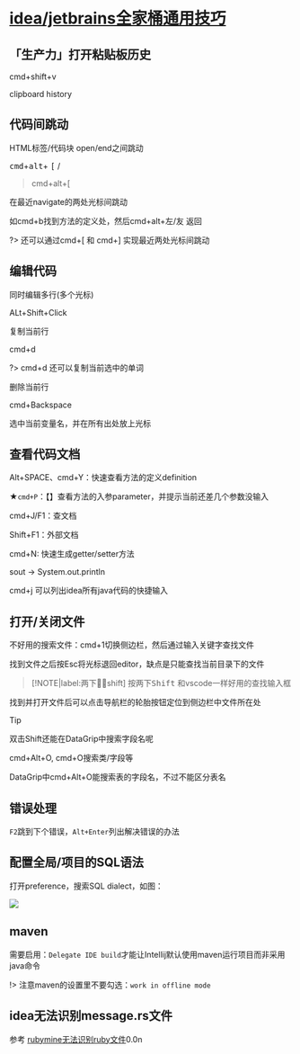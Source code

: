 # [idea/jetbrains全家桶通用技巧](/archive/intellij_idea/idea.md)

## 「生产力」打开粘贴板历史

cmd+shift+v

clipboard history

## 代码间跳动

<i class="fa fa-hashtag"></i>
HTML标签/代码块 open/end之间跳动

<kbd>cmd</kbd>+<kbd>alt</kbd>+ <kbd>[</kbd> / <kbd></kbd>

> cmd+alt+[

<i class="fa fa-hashtag"></i>
在最近navigate的两处光标间跳动

如cmd+b找到方法的定义处，然后cmd+alt+左/友 返回

?> 还可以通过cmd+\[ 和 cmd+] 实现最近两处光标间跳动

## 编辑代码

<i class="fa fa-hashtag"></i>
同时编辑多行(多个光标)

ALt+Shift+Click

<i class="fa fa-hashtag"></i>
复制当前行

cmd+d

?> cmd+d 还可以复制当前选中的单词

<i class="fa fa-hashtag"></i>
删除当前行

cmd+Backspace

<i class="fa fa-hashtag"></i>
选中当前变量名，并在所有出处放上光标

## 查看代码文档

Alt+SPACE、cmd+Y：快速查看方法的定义definition

★`cmd+P`：【】查看方法的入参parameter，并提示当前还差几个参数没输入

cmd+J/F1：查文档

Shift+F1：外部文档

cmd+N: 快速生成getter/setter方法

<i class="fa fa-hashtag"></i>
sout -> System.out.println

cmd+j 可以列出idea所有java代码的快捷输入

## 打开/关闭文件

不好用的搜索文件：cmd+1切换侧边栏，然后通过输入关键字查找文件

找到文件之后按Esc将光标退回editor，缺点是只能查找当前目录下的文件

> [!NOTE|label:两下￿￿shift]
> 按两下<kbd>Shift</kbd> 和vscode一样好用的查找输入框

找到并打开文件后可以点击导航栏的轮胎按钮定位到侧边栏中文件所在处

> [!TIP]
> 双击Shift还能在DataGrip中搜索字段名呢

cmd+Alt+O, cmd+O搜索类/字段等

DataGrip中cmd+Alt+O能搜索表的字段名，不过不能区分表名

## 错误处理

`F2`跳到下个错误，`Alt+Enter`列出解决错误的办法

## 配置全局/项目的SQL语法

打开preference，搜索SQL dialect，如图：

![](idea_sql_dialect.png)

## maven

需要启用：`Delegate IDE build`才能让Intellij默认使用maven运行项目而非采用java命令

!> 注意maven的设置里不要勾选：`work in offline mode`

## idea无法识别message.rs文件

参考 [rubymine无法识别ruby文件](/2019/11/rubymine_not_recognize_rb.md)0.0n